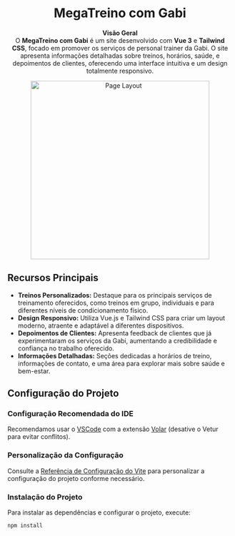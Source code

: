 <h1 align="center">MegaTreino com Gabi</h1>
<p align="center">
  <strong>Visão Geral</strong><br>
  O <strong>MegaTreino com Gabi</strong> é um site desenvolvido com <strong>Vue 3</strong> e <strong>Tailwind CSS</strong>, focado em promover os serviços de personal trainer da Gabi. O site apresenta informações detalhadas sobre treinos, horários, saúde, e depoimentos de clientes, oferecendo uma interface intuitiva e um design totalmente responsivo.
</p>
<p align="center">
  <img src=".github/Vite App.png" alt="Page Layout" width="400px">
</p>
<h2>Recursos Principais</h2>
<ul>
  <li><strong>Treinos Personalizados:</strong> Destaque para os principais serviços de treinamento oferecidos, como treinos em grupo, individuais e para diferentes níveis de condicionamento físico.</li>
  <li><strong>Design Responsivo:</strong> Utiliza Vue.js e Tailwind CSS para criar um layout moderno, atraente e adaptável a diferentes dispositivos.</li>
  <li><strong>Depoimentos de Clientes:</strong> Apresenta feedback de clientes que já experimentaram os serviços da Gabi, aumentando a credibilidade e confiança no trabalho oferecido.</li>
  <li><strong>Informações Detalhadas:</strong> Seções dedicadas a horários de treino, informações de contato, e uma área para explorar mais sobre saúde e bem-estar.</li>
</ul>
<h2>Configuração do Projeto</h2>
<h3>Configuração Recomendada do IDE</h3>
<p>
  Recomendamos usar o <a href="https://code.visualstudio.com/">VSCode</a> com a extensão <a href="https://marketplace.visualstudio.com/items?itemName=Vue.volar">Volar</a> (desative o Vetur para evitar conflitos).
</p>
<h3>Personalização da Configuração</h3>
<p>
  Consulte a <a href="https://vitejs.dev/config/">Referência de Configuração do Vite</a> para personalizar a configuração do projeto conforme necessário.
</p>
<h3>Instalação do Projeto</h3>
<p>Para instalar as dependências e configurar o projeto, execute:</p>
<pre><code>npm install</code></pre>